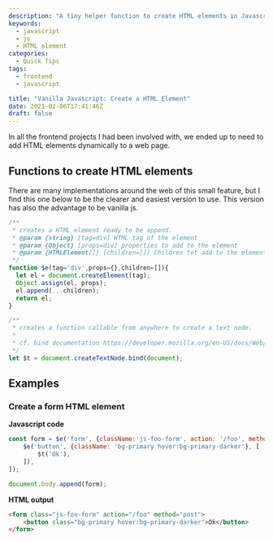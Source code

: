 ```yaml
---
description: "A tiny helper function to create HTML elements in Javascript"
keywords:
  - javascript
  - js
  - HTML element
categories:
  - Quick Tips
tags:
  - frontend
  - javascript

title: "Vanilla Javascript: Create a HTML Element"
date: 2021-02-06T17:41:46Z
draft: false
---
```


In all the frontend projects I had been involved with, we ended up to need to add HTML
elements dynamically to a web page.

## Functions to create HTML elements

There are many implementations around the web of this small feature, but I find this one below
to be the clearer and easiest version to use. This version has also the advantage to be vanilla js.

```js
/**
 * creates a HTML element ready to be append.
 * @param {string} [tag=div] HTML tag of the element
 * @param {Object} [props=div] properties to add to the element
 * @param {HTMLElement[]} [children=[]] Children tot add to the element
 */
function $e(tag='div',props={},children=[]){
  let el = document.createElement(tag);
  Object.assign(el, props);
  el.append(...children);
  return el;
}

/**
 * creates a function callable from anywhere to create a text node.
 *
 * cf. bind documentation https://developer.mozilla.org/en-US/docs/Web/JavaScript/Reference/Global_Objects/Function/bind
 */
let $t = document.createTextNode.bind(document);
```

## Examples

### Create a form HTML element

**Javascript code**

```js
const form = $e('form', {className:'js-foo-form', action: '/foo', method: 'post'}, [
    $e('button', {className: 'bg-primary hover:bg-primary-darker'}, [
  	    $t('Ok'),
    ]),
]);

document.body.append(form);
```

**HTML output**

```html
<form class="js-foo-form" action="/foo" method="post">
    <button class="bg-primary hover:bg-primary-darker">Ok</button>
</form>
```